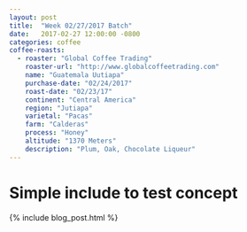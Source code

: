 ```yaml
---
layout: post
title:  "Week 02/27/2017 Batch"
date:   2017-02-27 12:00:00 -0800
categories: coffee
coffee-roasts:
  - roaster: "Global Coffee Trading"
    roaster-url: "http://www.globalcoffeetrading.com"
    name: "Guatemala Uutiapa"
    purchase-date: "02/24/2017"
    roast-date: "02/23/17"
    continent: "Central America"
    region: "Jutiapa"
    varietal: "Pacas"
    farm: "Calderas"
    process: "Honey"
    altitude: "1370 Meters"
    description: "Plum, Oak, Chocolate Liqueur"
---
```


# Simple include to test concept
{% include blog_post.html %}
